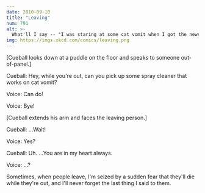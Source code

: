 ```yaml
---
date: 2010-09-10
title: "Leaving"
num: 791
alt: >-
  What'll I say -- "I was staring at some cat vomit when I got the news?"
img: https://imgs.xkcd.com/comics/leaving.png
---
```

[Cueball looks down at a puddle on the floor and speaks to someone out-of-panel.]

Cueball: Hey, while you're out, can you pick up some spray cleaner that works on cat vomit?

Voice: Can do!

Voice: Bye!

[Cueball extends his arm and faces the leaving person.]

Cueball: ...Wait!

Voice: Yes?

Cueball: Uh. ...You are in my heart always.

Voice: ...?

Sometimes, when people leave, I'm seized by a sudden fear that they'll die while they're out, and I'll never forget the last thing I said to them.